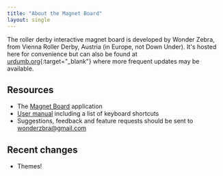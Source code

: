 ```yaml
---
title: "About the Magnet Board"
layout: single
---
```

The roller derby interactive magnet board is developed by Wonder Zebra, from Vienna Roller Derby, Austria (in Europe, not Down Under). It's hosted here for convenience but can also be found at [urdumb.org](https://urdumb.org){:target="_blank"} where more frequent updates may be available.

## Resources
- The [Magnet Board](/resources/magnet-board) application
- [User manual](/resources/magnet-board/manual) including a list of keyboard
  shortcuts
- Suggestions, feedback and feature requests should be sent to <wonderzbra@gmail.com>

## Recent changes
- Themes!
